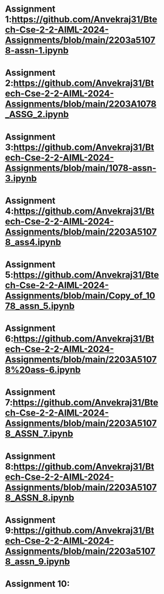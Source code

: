 # Assignment 1:https://github.com/Anvekraj31/Btech-Cse-2-2-AIML-2024-Assignments/blob/main/2203a51078-assn-1.ipynb
# Assignment 2:https://github.com/Anvekraj31/Btech-Cse-2-2-AIML-2024-Assignments/blob/main/2203A1078_ASSG_2.ipynb
# Assignment 3:https://github.com/Anvekraj31/Btech-Cse-2-2-AIML-2024-Assignments/blob/main/1078-assn-3.ipynb
# Assignment 4:https://github.com/Anvekraj31/Btech-Cse-2-2-AIML-2024-Assignments/blob/main/2203A51078_ass4.ipynb
# Assignment 5:https://github.com/Anvekraj31/Btech-Cse-2-2-AIML-2024-Assignments/blob/main/Copy_of_1078_assn_5.ipynb
# Assignment 6:https://github.com/Anvekraj31/Btech-Cse-2-2-AIML-2024-Assignments/blob/main/2203A51078%20ass-6.ipynb
# Assignment 7:https://github.com/Anvekraj31/Btech-Cse-2-2-AIML-2024-Assignments/blob/main/2203A51078_ASSN_7.ipynb
# Assignment 8:https://github.com/Anvekraj31/Btech-Cse-2-2-AIML-2024-Assignments/blob/main/2203A51078_ASSN_8.ipynb
# Assignment 9:https://github.com/Anvekraj31/Btech-Cse-2-2-AIML-2024-Assignments/blob/main/2203a51078_assn_9.ipynb
# Assignment 10:
